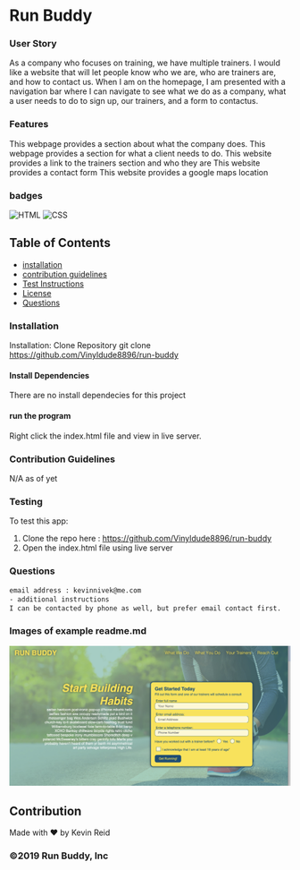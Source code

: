 # Run Buddy

### User Story

As a company who focuses on training, we have multiple trainers. I would like a website that will let people know who we are, who are trainers are, and how to contact us. When I am on the homepage, I am presented with a navigation bar where I can navigate to see what we do as a company, what a user needs to do to sign up, our trainers, and a form to contactus.

### Features
This webpage provides a section about what the company does.
This webpage provides a section for what a client needs to do.
This website provides a link to the trainers section and who they are
This website provides a contact form
This website provides a google maps location

### badges
![HTML](https://img.shields.io/badge/HTML-License-blue)
![CSS](https://img.shields.io/badge/CSS-License-yellowgreen)


## Table of Contents

- [installation](#installation)
- [contribution guidelines](#contribution)
- [Test Instructions](#testing)
- [License](#license)
- [Questions](#questions)

### Installation
Installation: 
Clone Repository
git clone https://github.com/Vinyldude8896/run-buddy
 
#### Install Dependencies
There are no install dependecies for this project

#### run the program
Right click the index.html file and view in live server.



### Contribution Guidelines
N/A as of yet
### Testing
To test this app:
1. Clone the repo here : https://github.com/Vinyldude8896/run-buddy
2. Open the index.html file using live server

### Questions
    email address : kevinnivek@me.com
    - additional instructions 
    I can be contacted by phone as well, but prefer email contact first.

### Images of example readme.md

<img src="./assets/Images/runbuddy.jpg" alt="Getting started">


## Contribution
Made with ❤️ by Kevin Reid

### ©️2019 Run Buddy, Inc 
